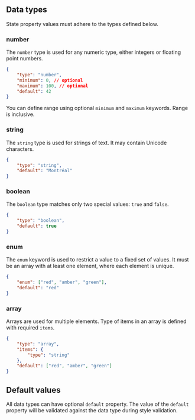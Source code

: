 ## Data types

State property values must adhere to the types defined below.


### number

The `number` type is used for any numeric type, either integers or floating point numbers.

```json
{  
    "type": "number",
    "minimum": 0, // optional
    "maximum": 100, // optional
    "default": 42
}
```

You can define range using optional `minimum` and `maximum` keywords. Range is inclusive.

### string

The `string` type is used for strings of text. It may contain Unicode characters.

```json
{  
    "type": "string",
    "default": "Montréal"
}
```

### boolean

The `boolean` type matches only two special values: `true` and `false`.

```json
{  
    "type": "boolean",
    "default": true
}
```

### enum

The `enum` keyword is used to restrict a value to a fixed set of values. It must be an array with at least one element, where each element is unique.

```json
{  
    "enum": ["red", "amber", "green"],
    "default": "red"
}
```

### array

Arrays are used for multiple elements. Type of items in an array is defined with required `items`.

```json
{  
    "type": "array",
    "items": {
        "type": "string"
    },
    "default": ["red", "amber", "green"]
}
```

## Default values

All data types can have optional `default` property. The value of the `default` property will be validated against the data type during style validation.
